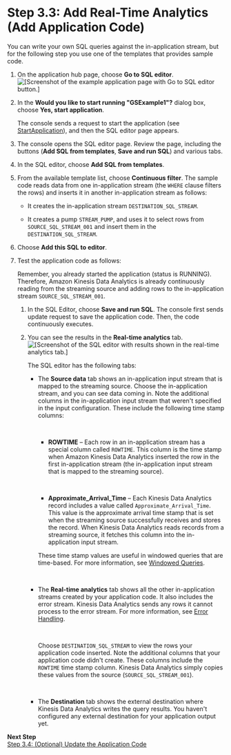 # Step 3\.3: Add Real\-Time Analytics \(Add Application Code\)<a name="get-started-add-realtime-analytics"></a>

You can write your own SQL queries against the in\-application stream, but for the following step you use one of the templates that provides sample code\.

1. On the application hub page, choose **Go to SQL editor**\.   
![\[Screenshot of the example application page with Go to SQL editor
                                button.\]](http://docs.aws.amazon.com/kinesisanalytics/latest/dev/images/gs-v2-40.png)

1. In the **Would you like to start running "GSExample1"?** dialog box, choose **Yes, start application**\.

   The console sends a request to start the application \(see [StartApplication](API_StartApplication.md)\), and then the SQL editor page appears\.

1. The console opens the SQL editor page\. Review the page, including the buttons \(**Add SQL from templates**, **Save and run SQL**\) and various tabs\.

1. In the SQL editor, choose **Add SQL from templates**\.

1. From the available template list, choose **Continuous filter**\. The sample code reads data from one in\-application stream \(the `WHERE` clause filters the rows\) and inserts it in another in\-application stream as follows:

   + It creates the in\-application stream `DESTINATION_SQL_STREAM`\.

   + It creates a pump `STREAM_PUMP`, and uses it to select rows from `SOURCE_SQL_STREAM_001` and insert them in the `DESTINATION_SQL_STREAM`\. 

1. Choose **Add this SQL to editor**\. 

1. Test the application code as follows:

   Remember, you already started the application \(status is RUNNING\)\. Therefore, Amazon Kinesis Data Analytics is already continuously reading from the streaming source and adding rows to the in\-application stream `SOURCE_SQL_STREAM_001`\.

   1. In the SQL Editor, choose **Save and run SQL**\. The console first sends update request to save the application code\. Then, the code continuously executes\.

   1. You can see the results in the **Real\-time analytics** tab\.   
![\[Screenshot of the SQL editor with results shown in the
                                        real-time analytics tab.\]](http://docs.aws.amazon.com/kinesisanalytics/latest/dev/images/gs-v2-50.png)

      The SQL editor has the following tabs:

      + The **Source data** tab shows an in\-application input stream that is mapped to the streaming source\. Choose the in\-application stream, and you can see data coming in\. Note the additional columns in the in\-application input stream that weren't specified in the input configuration\. These include the following time stamp columns:

         

        + **ROWTIME** – Each row in an in\-application stream has a special column called `ROWTIME`\. This column is the time stamp when Amazon Kinesis Data Analytics inserted the row in the first in\-application stream \(the in\-application input stream that is mapped to the streaming source\)\.

           

        + **Approximate\_Arrival\_Time** – Each Kinesis Data Analytics record includes a value called `Approximate_Arrival_Time`\. This value is the approximate arrival time stamp that is set when the streaming source successfully receives and stores the record\. When Kinesis Data Analytics reads records from a streaming source, it fetches this column into the in\-application input stream\. 

        These time stamp values are useful in windowed queries that are time\-based\. For more information, see [Windowed Queries](windowed-sql.md)\.

         

      + The **Real\-time analytics** tab shows all the other in\-application streams created by your application code\. It also includes the error stream\. Kinesis Data Analytics sends any rows it cannot process to the error stream\. For more information, see [Error Handling](error-handling.md)\.

         

        Choose `DESTINATION_SQL_STREAM` to view the rows your application code inserted\. Note the additional columns that your application code didn't create\. These columns include the `ROWTIME` time stamp column\. Kinesis Data Analytics simply copies these values from the source \(`SOURCE_SQL_STREAM_001`\)\.

         

      + The **Destination** tab shows the external destination where Kinesis Data Analytics writes the query results\. You haven't configured any external destination for your application output yet\.

**Next Step**  
[Step 3\.4: \(Optional\) Update the Application Code](get-started-update-appcode.md)